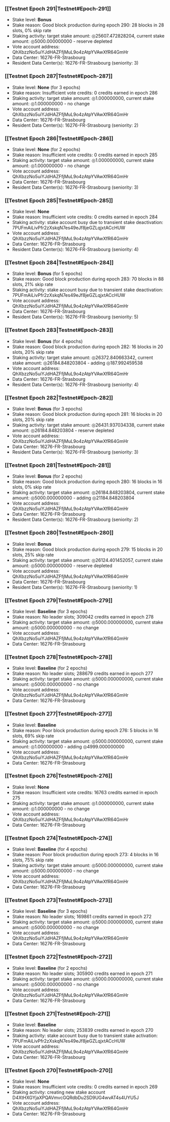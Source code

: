 ### [[Testnet Epoch 291|Testnet#Epoch-291]]
* Stake level: **Bonus**
* Stake reason: Good block production during epoch 290: 28 blocks in 28 slots, 0% skip rate
* Staking activity: target stake amount: ◎25607.472828204, current stake amount: ◎5000.000000000 - reserve depleted
* Vote account address: QhXbzzNo5uiYJdHAZFfjMuL9o4zAtpYVAwXfR64GmHr
* Data Center: 16276-FR-Strasbourg
* Resident Data Center(s): 16276-FR-Strasbourg (seniority: 3)
### [[Testnet Epoch 287|Testnet#Epoch-287]]
* Stake level: **None** (for 3 epochs)
* Stake reason: Insufficient vote credits: 0 credits earned in epoch 286
* Staking activity: target stake amount: ◎1.000000000, current stake amount: ◎1.000000000 - no change
* Vote account address: QhXbzzNo5uiYJdHAZFfjMuL9o4zAtpYVAwXfR64GmHr
* Data Center: 16276-FR-Strasbourg
* Resident Data Center(s): 16276-FR-Strasbourg (seniority: 2)
### [[Testnet Epoch 286|Testnet#Epoch-286]]
* Stake level: **None** (for 2 epochs)
* Stake reason: Insufficient vote credits: 0 credits earned in epoch 285
* Staking activity: target stake amount: ◎1.000000000, current stake amount: ◎1.000000000 - no change
* Vote account address: QhXbzzNo5uiYJdHAZFfjMuL9o4zAtpYVAwXfR64GmHr
* Data Center: 16276-FR-Strasbourg
* Resident Data Center(s): 16276-FR-Strasbourg (seniority: 3)
### [[Testnet Epoch 285|Testnet#Epoch-285]]
* Stake level: **None**
* Stake reason: Insufficient vote credits: 0 credits earned in epoch 284
* Staking activity: stake account busy due to transient stake deactivation: 7PUFmAiLivPfr2zXskqN7es49eJf8jeGZLqjxtACcHUW
* Vote account address: QhXbzzNo5uiYJdHAZFfjMuL9o4zAtpYVAwXfR64GmHr
* Data Center: 16276-FR-Strasbourg
* Resident Data Center(s): 16276-FR-Strasbourg (seniority: 4)
### [[Testnet Epoch 284|Testnet#Epoch-284]]
* Stake level: **Bonus** (for 5 epochs)
* Stake reason: Good block production during epoch 283: 70 blocks in 88 slots, 21% skip rate
* Staking activity: stake account busy due to transient stake deactivation: 7PUFmAiLivPfr2zXskqN7es49eJf8jeGZLqjxtACcHUW
* Vote account address: QhXbzzNo5uiYJdHAZFfjMuL9o4zAtpYVAwXfR64GmHr
* Data Center: 16276-FR-Strasbourg
* Resident Data Center(s): 16276-FR-Strasbourg (seniority: 5)
### [[Testnet Epoch 283|Testnet#Epoch-283]]
* Stake level: **Bonus** (for 4 epochs)
* Stake reason: Good block production during epoch 282: 16 blocks in 20 slots, 20% skip rate
* Staking activity: target stake amount: ◎26372.840663342, current stake amount: ◎26184.848203804 - adding ◎187.992459538
* Vote account address: QhXbzzNo5uiYJdHAZFfjMuL9o4zAtpYVAwXfR64GmHr
* Data Center: 16276-FR-Strasbourg
* Resident Data Center(s): 16276-FR-Strasbourg (seniority: 4)
### [[Testnet Epoch 282|Testnet#Epoch-282]]
* Stake level: **Bonus** (for 3 epochs)
* Stake reason: Good block production during epoch 281: 16 blocks in 20 slots, 20% skip rate
* Staking activity: target stake amount: ◎26431.937034338, current stake amount: ◎26184.848203804 - reserve depleted
* Vote account address: QhXbzzNo5uiYJdHAZFfjMuL9o4zAtpYVAwXfR64GmHr
* Data Center: 16276-FR-Strasbourg
* Resident Data Center(s): 16276-FR-Strasbourg (seniority: 3)
### [[Testnet Epoch 281|Testnet#Epoch-281]]
* Stake level: **Bonus** (for 2 epochs)
* Stake reason: Good block production during epoch 280: 16 blocks in 16 slots, 0% skip rate
* Staking activity: target stake amount: ◎26184.848203804, current stake amount: ◎5000.000000000 - adding ◎21184.848203804
* Vote account address: QhXbzzNo5uiYJdHAZFfjMuL9o4zAtpYVAwXfR64GmHr
* Data Center: 16276-FR-Strasbourg
* Resident Data Center(s): 16276-FR-Strasbourg (seniority: 2)
### [[Testnet Epoch 280|Testnet#Epoch-280]]
* Stake level: **Bonus**
* Stake reason: Good block production during epoch 279: 15 blocks in 20 slots, 25% skip rate
* Staking activity: target stake amount: ◎26124.401452057, current stake amount: ◎5000.000000000 - reserve depleted
* Vote account address: QhXbzzNo5uiYJdHAZFfjMuL9o4zAtpYVAwXfR64GmHr
* Data Center: 16276-FR-Strasbourg
* Resident Data Center(s): 16276-FR-Strasbourg (seniority: 1)
### [[Testnet Epoch 279|Testnet#Epoch-279]]
* Stake level: **Baseline** (for 3 epochs)
* Stake reason: No leader slots; 309042 credits earned in epoch 278
* Staking activity: target stake amount: ◎5000.000000000, current stake amount: ◎5000.000000000 - no change
* Vote account address: QhXbzzNo5uiYJdHAZFfjMuL9o4zAtpYVAwXfR64GmHr
* Data Center: 16276-FR-Strasbourg
### [[Testnet Epoch 278|Testnet#Epoch-278]]
* Stake level: **Baseline** (for 2 epochs)
* Stake reason: No leader slots; 288679 credits earned in epoch 277
* Staking activity: target stake amount: ◎5000.000000000, current stake amount: ◎5000.000000000 - no change
* Vote account address: QhXbzzNo5uiYJdHAZFfjMuL9o4zAtpYVAwXfR64GmHr
* Data Center: 16276-FR-Strasbourg
### [[Testnet Epoch 277|Testnet#Epoch-277]]
* Stake level: **Baseline**
* Stake reason: Poor block production during epoch 276: 5 blocks in 16 slots, 69% skip rate
* Staking activity: target stake amount: ◎5000.000000000, current stake amount: ◎1.000000000 - adding ◎4999.000000000
* Vote account address: QhXbzzNo5uiYJdHAZFfjMuL9o4zAtpYVAwXfR64GmHr
* Data Center: 16276-FR-Strasbourg
### [[Testnet Epoch 276|Testnet#Epoch-276]]
* Stake level: **None**
* Stake reason: Insufficient vote credits: 16763 credits earned in epoch 275
* Staking activity: target stake amount: ◎1.000000000, current stake amount: ◎1.000000000 - no change
* Vote account address: QhXbzzNo5uiYJdHAZFfjMuL9o4zAtpYVAwXfR64GmHr
* Data Center: 16276-FR-Strasbourg
### [[Testnet Epoch 274|Testnet#Epoch-274]]
* Stake level: **Baseline** (for 4 epochs)
* Stake reason: Poor block production during epoch 273: 4 blocks in 16 slots, 75% skip rate
* Staking activity: target stake amount: ◎5000.000000000, current stake amount: ◎5000.000000000 - no change
* Vote account address: QhXbzzNo5uiYJdHAZFfjMuL9o4zAtpYVAwXfR64GmHr
* Data Center: 16276-FR-Strasbourg
### [[Testnet Epoch 273|Testnet#Epoch-273]]
* Stake level: **Baseline** (for 3 epochs)
* Stake reason: No leader slots; 169861 credits earned in epoch 272
* Staking activity: target stake amount: ◎5000.000000000, current stake amount: ◎5000.000000000 - no change
* Vote account address: QhXbzzNo5uiYJdHAZFfjMuL9o4zAtpYVAwXfR64GmHr
* Data Center: 16276-FR-Strasbourg
### [[Testnet Epoch 272|Testnet#Epoch-272]]
* Stake level: **Baseline** (for 2 epochs)
* Stake reason: No leader slots; 305900 credits earned in epoch 271
* Staking activity: target stake amount: ◎5000.000000000, current stake amount: ◎5000.000000000 - no change
* Vote account address: QhXbzzNo5uiYJdHAZFfjMuL9o4zAtpYVAwXfR64GmHr
* Data Center: 16276-FR-Strasbourg
### [[Testnet Epoch 271|Testnet#Epoch-271]]
* Stake level: **Baseline**
* Stake reason: No leader slots; 253839 credits earned in epoch 270
* Staking activity: stake account busy due to transient stake activation: 7PUFmAiLivPfr2zXskqN7es49eJf8jeGZLqjxtACcHUW
* Vote account address: QhXbzzNo5uiYJdHAZFfjMuL9o4zAtpYVAwXfR64GmHr
* Data Center: 16276-FR-Strasbourg
### [[Testnet Epoch 270|Testnet#Epoch-270]]
* Stake level: **None**
* Stake reason: Insufficient vote credits: 0 credits earned in epoch 269
* Staking activity: creating new stake account D4XtHXGYjaXPQAVmvcGQRdbDu2SD9UG4wvAT4s4UYU5J
* Vote account address: QhXbzzNo5uiYJdHAZFfjMuL9o4zAtpYVAwXfR64GmHr
* Data Center: 16276-FR-Strasbourg